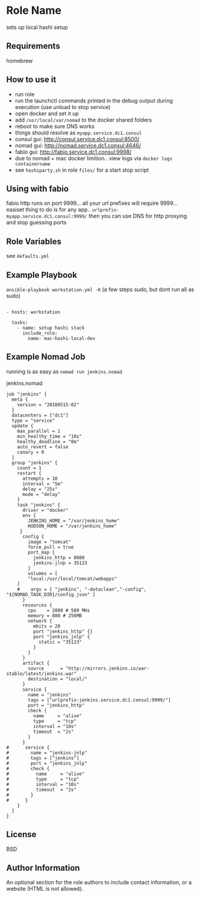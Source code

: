 Role Name
=========

sets up local hashi setup

Requirements
------------

homebrew 

How to use it
------------
* run role
* run the launchctl commands printed in the debug output during execution (use unload to stop service)
* open docker and set it up
* add `/usr/local/var/nomad` to the docker shared folders
* reboot to make sure DNS works
* things should resolve as `myapp.service.dc1.consul`
* consul gui: http://consul.service.dc1.consul:8500/
* nomad gui: http://nomad.service.dc1.consul:4646/
* fabio gui: http://fabio.service.dc1.consul:9998/
* due to nomad + mac docker limition.. view logs via `docker logs containername`
* see `hashiparty.sh` in role `files/` for a start stop script

Using with fabio
---------------
fabio http runs on port 9999... all your url prefixes will require 9999...
easiset thing to do is for any app.. `urlprefix-myapp.service.dc1.consul:9999/`   then you can use DNS for http proxying and stop guessing ports


Role Variables
--------------
see `defaults.yml`


Example Playbook
----------------
`ansible-playbook workstation.yml -K`  (a few steps sudo, but dont run all as sudo)

```

- hosts: workstation

  tasks: 
    - name: setup hashi stack
      include_role:
        name: mac-hashi-local-dev
```

Example Nomad Job
----------------
running is as easy as
`nomad run jenkins.nomad`

jenkins.nomad
```
job "jenkins" {
  meta {
  	version = "20180515-02"
  }
  datacenters = ["dc1"]
  type = "service"
  update {
    max_parallel = 1
    min_healthy_time = "10s"
    healthy_deadline = "8m"
    auto_revert = false
    canary = 0
  }
  group "jenkins" {
    count = 1
    restart {
      attempts = 10
      interval = "5m"
      delay = "25s"
      mode = "delay"
    }
    task "jenkins" {
      driver = "docker"
      env {
        JENKINS_HOME = "/var/jenkins_home"
        HUDSON_HOME = "/var/jenkins_home"
     }
      config {
        image = "tomcat"
        force_pull = true
        port_map {
          jenkins_http = 8080
          jenkins-jlnp = 35123
        }
        volumes = [ 
        "local:/usr/local/tomcat/webapps"
	]
    #    args = [ "jenkins", "-dataclean","-config", "${NOMAD_TASK_DIR}/config.json" ]
      }
      resources {
        cpu    = 2000 # 500 MHz
        memory = 800 # 256MB
        network {
          mbits = 20
          port "jenkins_http" {}
          port "jenkins_jnlp" {
            static = "35123"
          }
        }
      }
      artifact {
        source      = "http://mirrors.jenkins.io/war-stable/latest/jenkins.war"
        destination = "local/"
      }
      service {
        name = "jenkins"
        tags = ["urlprefix-jenkins.service.dc1.consul:9999/"]
        port = "jenkins_http"
        check {
          name     = "alive"
          type     = "tcp"
          interval = "10s"
          timeout  = "2s"
        }
      }
#      service {
#        name = "jenkins-jnlp"
#        tags = ["jenkins"]
#        port = "jenkins_jnlp"
#        check {
#          name     = "alive"
#          type     = "tcp"
#          interval = "10s"
#          timeout  = "2s"
#        }
#      }
    }
  }
}
```

License
-------

BSD

Author Information
------------------

An optional section for the role authors to include contact information, or a website (HTML is not allowed).
